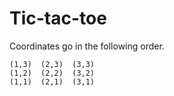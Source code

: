 # Tic-tac-toe
Coordinates go in the following order.

    (1,3)  (2,3)  (3,3)
    (1,2)  (2,2)  (3,2)
    (1,1)  (2,1)  (3,1)
